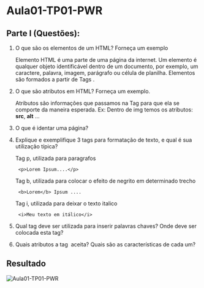 # Aula01-TP01-PWR

## Parte I (Questões):
1. O que são os elementos de um HTML? Forneça um exemplo

    Elemento HTML é uma parte de uma página da internet. Um elemento é qualquer objeto identificável dentro de um documento, por exemplo, um caractere, palavra, imagem, parágrafo ou célula de planilha. Elementos são formados a partir de Tags .
2. O que são atributos em HTML? Forneça um exemplo.

    Atributos são informações que passamos na Tag para que ela se comporte da maneira esperada. 
    Ex: Dentro de img temos os atributos: **src**, **alt** ...
3. O que é identar uma página?
4. Explique e exemplifique 3 tags para formatação de texto, e qual é sua utilização típica?

    Tag p, utilizada para paragrafos

        <p>Lorem Ipsum....</p> 
    Tag b, utilizada para colocar o efeito de negrito em determinado trecho

        <b>Lorem</b> Ipsum .... 
    Tag i, utilizada para deixar o texto italico

        <i>Meu texto em itálico</i>
5. Qual tag deve ser utilizada para inserir palavras chaves? Onde deve ser colocada esta tag?
6. Quais atributos a tag <img> aceita? Quais são as características de cada um?

## Resultado

![Aula01-TP01-PWR](../gifs/Aula01-TP01-PWR.gif)